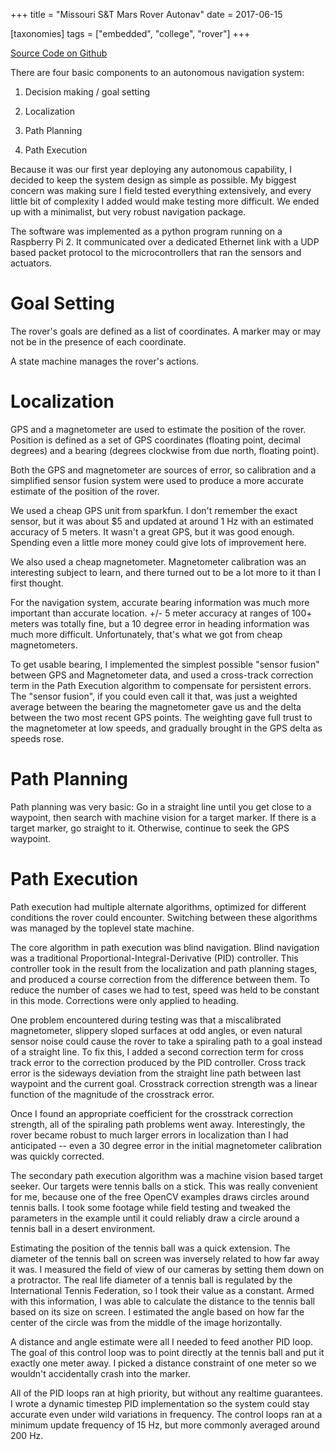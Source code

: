 +++
title = "Missouri S&T Mars Rover Autonav"
date = 2017-06-15

[taxonomies]
tags = ["embedded", "college", "rover"]
+++


[Source Code on Github](https://github.com/MST-MRDT/AutonomyBoard-Software)

There are four basic components to an autonomous navigation system:

1)  Decision making / goal setting

2)  Localization

3)  Path Planning

4)  Path Execution

Because it was our first year deploying any autonomous capability, I
decided to keep the system design as simple as possible. My biggest
concern was making sure I field tested everything extensively, and every
little bit of complexity I added would make testing more difficult. We
ended up with a minimalist, but very robust navigation package.

The software was implemented as a python program running on a Raspberry
Pi 2. It communicated over a dedicated Ethernet link with a UDP based
packet protocol to the microcontrollers that ran the sensors and
actuators.

Goal Setting
============

The rover's goals are defined as a list of coordinates. A marker may or
may not be in the presence of each coordinate.

A state machine manages the rover's actions.

Localization
============

GPS and a magnetometer are used to estimate the position of the rover.
Position is defined as a set of GPS coordinates (floating point, decimal
degrees) and a bearing (degrees clockwise from due north, floating
point).

Both the GPS and magnetometer are sources of error, so calibration and a
simplified sensor fusion system were used to produce a more accurate
estimate of the position of the rover.

We used a cheap GPS unit from sparkfun. I don't remember the exact
sensor, but it was about \$5 and updated at around 1 Hz with an
estimated accuracy of 5 meters. It wasn't a great GPS, but it was good
enough. Spending even a little more money could give lots of improvement
here.

We also used a cheap magnetometer. Magnetometer calibration was an
interesting subject to learn, and there turned out to be a lot more to
it than I first thought.

For the navigation system, accurate bearing information was much more
important than accurate location. +/- 5 meter accuracy at ranges of 100+
meters was totally fine, but a 10 degree error in heading information
was much more difficult. Unfortunately, that's what we got from cheap
magnetometers.

To get usable bearing, I implemented the simplest possible "sensor
fusion" between GPS and Magnetometer data, and used a cross-track
correction term in the Path Execution algorithm to compensate for
persistent errors. The "sensor fusion", if you could even call it that,
was just a weighted average between the bearing the magnetometer gave us
and the delta between the two most recent GPS points. The weighting gave
full trust to the magnetometer at low speeds, and gradually brought in
the GPS delta as speeds rose.

Path Planning
=============

Path planning was very basic: Go in a straight line until you get close
to a waypoint, then search with machine vision for a target marker. If
there is a target marker, go straight to it. Otherwise, continue to seek
the GPS waypoint.

Path Execution
==============

Path execution had multiple alternate algorithms, optimized for
different conditions the rover could encounter. Switching between these
algorithms was managed by the toplevel state machine.

The core algorithm in path execution was blind navigation. Blind
navigation was a traditional Proportional-Integral-Derivative (PID)
controller. This controller took in the result from the localization and
path planning stages, and produced a course correction from the
difference between them. To reduce the number of cases we had to test,
speed was held to be constant in this mode. Corrections were only
applied to heading.

One problem encountered during testing was that a miscalibrated
magnetometer, slippery sloped surfaces at odd angles, or even natural
sensor noise could cause the rover to take a spiraling path to a goal
instead of a straight line. To fix this, I added a second correction
term for cross track error to the correction produced by the PID
controller. Cross track error is the sideways deviation from the
straight line path between last waypoint and the current goal.
Crosstrack correction strength was a linear function of the magnitude of
the crosstrack error.

Once I found an appropriate coefficient for the crosstrack correction
strength, all of the spiraling path problems went away. Interestingly,
the rover became robust to much larger errors in localization than I had
anticipated -- even a 30 degree error in the initial magnetometer
calibration was quickly corrected.

The secondary path execution algorithm was a machine vision based target
seeker. Our targets were tennis balls on a stick. This was really
convenient for me, because one of the free OpenCV examples draws circles
around tennis balls. I took some footage while field testing and tweaked
the parameters in the example until it could reliably draw a circle
around a tennis ball in a desert environment.

Estimating the position of the tennis ball was a quick extension. The
diameter of the tennis ball on screen was inversely related to how far
away it was. I measured the field of view of our cameras by setting them
down on a protractor. The real life diameter of a tennis ball is
regulated by the International Tennis Federation, so I took their value
as a constant. Armed with this information, I was able to calculate the
distance to the tennis ball based on its size on screen. I estimated the
angle based on how far the center of the circle was from the middle of
the image horizontally.

A distance and angle estimate were all I needed to feed another PID
loop. The goal of this control loop was to point directly at the tennis
ball and put it exactly one meter away. I picked a distance constraint
of one meter so we wouldn't accidentally crash into the marker.

All of the PID loops ran at high priority, but without any realtime
guarantees. I wrote a dynamic timestep PID implementation so the system
could stay accurate even under wild variations in frequency. The control
loops ran at a minimum update frequency of 15 Hz, but more commonly
averaged around 200 Hz.

